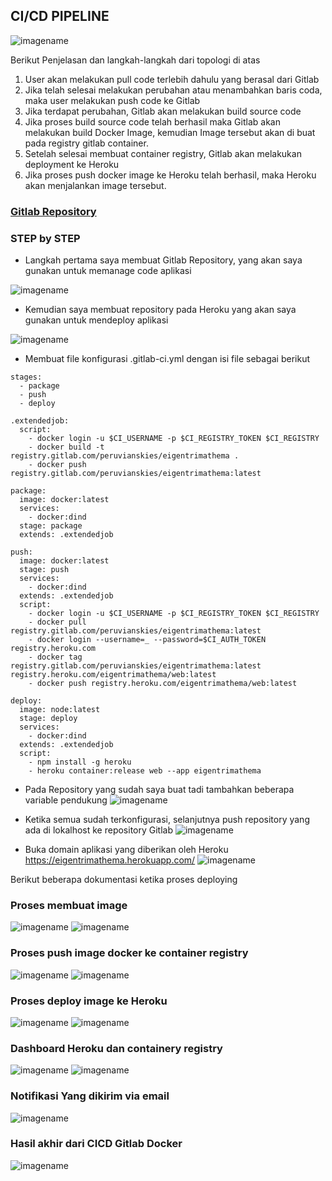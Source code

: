 ## CI/CD PIPELINE

![imagename](asset/doc1.png)

Berikut Penjelasan dan langkah-langkah dari topologi di atas
1. User akan melakukan pull code terlebih dahulu yang berasal dari Gitlab
2. Jika telah selesai melakukan perubahan atau menambahkan baris coda, maka user melakukan push code ke Gitlab
3. Jika terdapat perubahan, Gitlab akan melakukan build source code
4. Jika proses build source code telah berhasil maka Gitlab akan melakukan build Docker Image, kemudian Image tersebut akan di buat pada registry gitlab container.
5. Setelah selesai membuat container registry, Gitlab akan melakukan deployment ke Heroku
6. Jika proses push docker image ke Heroku telah berhasil, maka Heroku akan menjalankan image tersebut.

### [Gitlab Repository](https://gitlab.com/PeruvianSkies/eigentrimathema)

### STEP by STEP
- Langkah pertama saya membuat Gitlab Repository, yang akan saya gunakan untuk memanage code aplikasi

![imagename](asset/doc2.png)

- Kemudian saya membuat repository pada Heroku yang akan saya gunakan untuk mendeploy aplikasi

![imagename](asset/doc3.png)

- Membuat file konfigurasi .gitlab-ci.yml dengan isi file sebagai berikut

```
stages:
  - package
  - push
  - deploy

.extendedjob:
  script:
    - docker login -u $CI_USERNAME -p $CI_REGISTRY_TOKEN $CI_REGISTRY
    - docker build -t registry.gitlab.com/peruvianskies/eigentrimathema .
    - docker push registry.gitlab.com/peruvianskies/eigentrimathema:latest

package:
  image: docker:latest
  services:
    - docker:dind
  stage: package
  extends: .extendedjob

push:
  image: docker:latest
  stage: push
  services:
    - docker:dind
  extends: .extendedjob
  script:
    - docker login -u $CI_USERNAME -p $CI_REGISTRY_TOKEN $CI_REGISTRY
    - docker pull registry.gitlab.com/peruvianskies/eigentrimathema:latest
    - docker login --username=_ --password=$CI_AUTH_TOKEN registry.heroku.com
    - docker tag registry.gitlab.com/peruvianskies/eigentrimathema:latest registry.heroku.com/eigentrimathema/web:latest
    - docker push registry.heroku.com/eigentrimathema/web:latest

deploy:
  image: node:latest
  stage: deploy
  services:
    - docker:dind
  extends: .extendedjob
  script:
    - npm install -g heroku
    - heroku container:release web --app eigentrimathema
```
- Pada Repository yang sudah saya buat tadi tambahkan beberapa variable pendukung
![imagename](asset/doc4.png)

- Ketika semua sudah terkonfigurasi, selanjutnya push repository yang ada di lokalhost ke repository Gitlab
![imagename](asset/doc5.png)

- Buka domain aplikasi yang diberikan oleh Heroku https://eigentrimathema.herokuapp.com/
![imagename](asset/doc6.png)

Berikut beberapa dokumentasi ketika proses deploying

### Proses membuat image
![imagename](asset/doc7.png) 
![imagename](asset/doc8.png)

### Proses push image docker ke container registry
![imagename](asset/doc9.png) 
![imagename](asset/doc10.png)

### Proses deploy image ke Heroku
![imagename](asset/doc11.png)
![imagename](asset/doc12.png)

### Dashboard Heroku dan containery registry
![imagename](asset/doc13.png)
![imagename](asset/doc15.png)

### Notifikasi Yang dikirim via email
![imagename](asset/doc16.png)

### Hasil akhir dari CICD Gitlab Docker
![imagename](asset/doc14.png)

